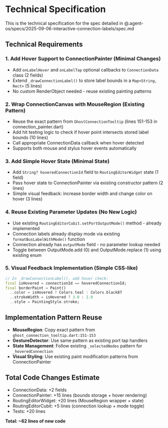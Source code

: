 # Technical Specification

This is the technical specification for the spec detailed in @.agent-os/specs/2025-09-06-interactive-connection-labels/spec.md

## Technical Requirements

### 1. Add Hover Support to ConnectionPainter (Minimal Changes)
- Add `onLabelHover` and `onLabelTap` optional callbacks to `ConnectionData` class (2 fields)
- Extend `_drawConnectionLabel()` to store label bounds in a `Map<String, Rect>` (5 lines)
- No custom RenderObject needed - reuse existing painting patterns

### 2. Wrap ConnectionCanvas with MouseRegion (Existing Pattern)
- Reuse the exact pattern from `GhostConnectionTooltip` (lines 151-153 in connection_painter.dart)
- Add hit testing logic to check if hover point intersects stored label bounds (10 lines)
- Call appropriate ConnectionData callback when hover detected
- Supports both mouse and stylus hover events automatically

### 3. Add Simple Hover State (Minimal State)
- Add `String? hoveredConnectionId` field to `RoutingEditorWidget` state (1 field)
- Pass hover state to ConnectionPainter via existing constructor pattern (2 lines)
- Simple visual feedback: increase border width and change color on hover (3 lines)

### 4. Reuse Existing Parameter Updates (No New Logic)
- Use existing `RoutingEditorCubit.setPortOutputMode()` method - already implemented
- Connection labels already display mode via existing `formatBusLabelWithMode()` function
- Connection already has `outputMode` field - no parameter lookup needed
- Toggle between OutputMode.add (0) and OutputMode.replace (1) using existing enum

### 5. Visual Feedback Implementation (Simple CSS-like)
```dart
// In _drawConnectionLabel(), add hover check:
final isHovered = connectionId == hoveredConnectionId;
final borderPaint = Paint()
  ..color = isHovered ? Colors.teal : Colors.black87
  ..strokeWidth = isHovered ? 3.0 : 2.0
  ..style = PaintingStyle.stroke;
```

## Implementation Pattern Reuse

- **MouseRegion**: Copy exact pattern from `ghost_connection_tooltip.dart:151-153`
- **GestureDetector**: Use same pattern as existing port tap handlers  
- **State Management**: Follow existing `_selectedNodes` pattern for `_hoveredConnection`
- **Visual Styling**: Use existing paint modification patterns from ConnectionPainter

## Total Code Changes Estimate
- ConnectionData: +2 fields
- ConnectionPainter: +15 lines (bounds storage + hover rendering)
- RoutingEditorWidget: +20 lines (MouseRegion wrapper + state)
- RoutingEditorCubit: +5 lines (connection lookup + mode toggle)
- Tests: +20 lines

**Total: ~62 lines of new code**